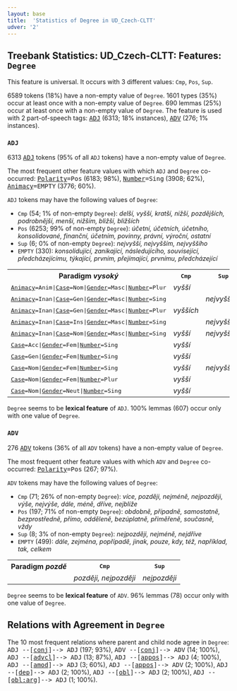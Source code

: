 ```yaml
---
layout: base
title:  'Statistics of Degree in UD_Czech-CLTT'
udver: '2'
---
```


## Treebank Statistics: UD_Czech-CLTT: Features: `Degree`

This feature is universal.
It occurs with 3 different values: `Cmp`, `Pos`, `Sup`.

6589 tokens (18%) have a non-empty value of `Degree`.
1601 types (35%) occur at least once with a non-empty value of `Degree`.
690 lemmas (25%) occur at least once with a non-empty value of `Degree`.
The feature is used with 2 part-of-speech tags: <tt><a href="cs_cltt-pos-ADJ.html">ADJ</a></tt> (6313; 18% instances), <tt><a href="cs_cltt-pos-ADV.html">ADV</a></tt> (276; 1% instances).

### `ADJ`

6313 <tt><a href="cs_cltt-pos-ADJ.html">ADJ</a></tt> tokens (95% of all `ADJ` tokens) have a non-empty value of `Degree`.

The most frequent other feature values with which `ADJ` and `Degree` co-occurred: <tt><a href="cs_cltt-feat-Polarity.html">Polarity</a></tt><tt>=Pos</tt> (6183; 98%), <tt><a href="cs_cltt-feat-Number.html">Number</a></tt><tt>=Sing</tt> (3908; 62%), <tt><a href="cs_cltt-feat-Animacy.html">Animacy</a></tt><tt>=EMPTY</tt> (3776; 60%).

`ADJ` tokens may have the following values of `Degree`:

* `Cmp` (54; 1% of non-empty `Degree`): <em>delší, vyšší, kratší, nižší, pozdějších, podrobnější, menší, nižším, bližší, bližších</em>
* `Pos` (6253; 99% of non-empty `Degree`): <em>účetní, účetních, účetního, konsolidované, finanční, účetním, povinny, právní, výroční, ostatní</em>
* `Sup` (6; 0% of non-empty `Degree`): <em>nejvyšší, nejvyšším, nejvyššího</em>
* `EMPTY` (330): <em>konsolidující, zanikající, následujícího, související, předcházejícímu, týkající, prvním, přejímající, prvnímu, předcházející</em>

<table>
  <tr><th>Paradigm <i>vysoký</i></th><th><tt>Cmp</tt></th><th><tt>Sup</tt></th></tr>
  <tr><td><tt><tt><a href="cs_cltt-feat-Animacy.html">Animacy</a></tt><tt>=Anim</tt>|<tt><a href="cs_cltt-feat-Case.html">Case</a></tt><tt>=Nom</tt>|<tt><a href="cs_cltt-feat-Gender.html">Gender</a></tt><tt>=Masc</tt>|<tt><a href="cs_cltt-feat-Number.html">Number</a></tt><tt>=Plur</tt></tt></td><td><em>vyšší</em></td><td></td></tr>
  <tr><td><tt><tt><a href="cs_cltt-feat-Animacy.html">Animacy</a></tt><tt>=Inan</tt>|<tt><a href="cs_cltt-feat-Case.html">Case</a></tt><tt>=Gen</tt>|<tt><a href="cs_cltt-feat-Gender.html">Gender</a></tt><tt>=Masc</tt>|<tt><a href="cs_cltt-feat-Number.html">Number</a></tt><tt>=Sing</tt></tt></td><td></td><td><em>nejvyššího</em></td></tr>
  <tr><td><tt><tt><a href="cs_cltt-feat-Animacy.html">Animacy</a></tt><tt>=Inan</tt>|<tt><a href="cs_cltt-feat-Case.html">Case</a></tt><tt>=Gen</tt>|<tt><a href="cs_cltt-feat-Gender.html">Gender</a></tt><tt>=Masc</tt>|<tt><a href="cs_cltt-feat-Number.html">Number</a></tt><tt>=Plur</tt></tt></td><td><em>vyšších</em></td><td></td></tr>
  <tr><td><tt><tt><a href="cs_cltt-feat-Animacy.html">Animacy</a></tt><tt>=Inan</tt>|<tt><a href="cs_cltt-feat-Case.html">Case</a></tt><tt>=Ins</tt>|<tt><a href="cs_cltt-feat-Gender.html">Gender</a></tt><tt>=Masc</tt>|<tt><a href="cs_cltt-feat-Number.html">Number</a></tt><tt>=Sing</tt></tt></td><td></td><td><em>nejvyšším</em></td></tr>
  <tr><td><tt><tt><a href="cs_cltt-feat-Animacy.html">Animacy</a></tt><tt>=Inan</tt>|<tt><a href="cs_cltt-feat-Case.html">Case</a></tt><tt>=Nom</tt>|<tt><a href="cs_cltt-feat-Gender.html">Gender</a></tt><tt>=Masc</tt>|<tt><a href="cs_cltt-feat-Number.html">Number</a></tt><tt>=Sing</tt></tt></td><td><em>vyšší</em></td><td><em>nejvyšší</em></td></tr>
  <tr><td><tt><tt><a href="cs_cltt-feat-Case.html">Case</a></tt><tt>=Acc</tt>|<tt><a href="cs_cltt-feat-Gender.html">Gender</a></tt><tt>=Fem</tt>|<tt><a href="cs_cltt-feat-Number.html">Number</a></tt><tt>=Sing</tt></tt></td><td><em>vyšší</em></td><td></td></tr>
  <tr><td><tt><tt><a href="cs_cltt-feat-Case.html">Case</a></tt><tt>=Gen</tt>|<tt><a href="cs_cltt-feat-Gender.html">Gender</a></tt><tt>=Fem</tt>|<tt><a href="cs_cltt-feat-Number.html">Number</a></tt><tt>=Sing</tt></tt></td><td><em>vyšší</em></td><td></td></tr>
  <tr><td><tt><tt><a href="cs_cltt-feat-Case.html">Case</a></tt><tt>=Nom</tt>|<tt><a href="cs_cltt-feat-Gender.html">Gender</a></tt><tt>=Fem</tt>|<tt><a href="cs_cltt-feat-Number.html">Number</a></tt><tt>=Sing</tt></tt></td><td><em>vyšší</em></td><td><em>nejvyšší</em></td></tr>
  <tr><td><tt><tt><a href="cs_cltt-feat-Case.html">Case</a></tt><tt>=Nom</tt>|<tt><a href="cs_cltt-feat-Gender.html">Gender</a></tt><tt>=Fem</tt>|<tt><a href="cs_cltt-feat-Number.html">Number</a></tt><tt>=Plur</tt></tt></td><td><em>vyšší</em></td><td></td></tr>
  <tr><td><tt><tt><a href="cs_cltt-feat-Case.html">Case</a></tt><tt>=Nom</tt>|<tt><a href="cs_cltt-feat-Gender.html">Gender</a></tt><tt>=Neut</tt>|<tt><a href="cs_cltt-feat-Number.html">Number</a></tt><tt>=Sing</tt></tt></td><td><em>vyšší</em></td><td></td></tr>
</table>

`Degree` seems to be **lexical feature** of `ADJ`. 100% lemmas (607) occur only with one value of `Degree`.

### `ADV`

276 <tt><a href="cs_cltt-pos-ADV.html">ADV</a></tt> tokens (36% of all `ADV` tokens) have a non-empty value of `Degree`.

The most frequent other feature values with which `ADV` and `Degree` co-occurred: <tt><a href="cs_cltt-feat-Polarity.html">Polarity</a></tt><tt>=Pos</tt> (267; 97%).

`ADV` tokens may have the following values of `Degree`:

* `Cmp` (71; 26% of non-empty `Degree`): <em>více, později, nejméně, nejpozději, výše, nejvýše, dále, méně, dříve, nejblíže</em>
* `Pos` (197; 71% of non-empty `Degree`): <em>obdobně, případně, samostatně, bezprostředně, přímo, odděleně, bezúplatně, přiměřeně, současně, vždy</em>
* `Sup` (8; 3% of non-empty `Degree`): <em>nejpozději, nejméně, nejdříve</em>
* `EMPTY` (499): <em>dále, zejména, popřípadě, jinak, pouze, kdy, též, například, tak, celkem</em>

<table>
  <tr><th>Paradigm <i>pozdě</i></th><th><tt>Cmp</tt></th><th><tt>Sup</tt></th></tr>
  <tr><td><tt></tt></td><td><em>později, nejpozději</em></td><td><em>nejpozději</em></td></tr>
</table>

`Degree` seems to be **lexical feature** of `ADV`. 96% lemmas (78) occur only with one value of `Degree`.

## Relations with Agreement in `Degree`

The 10 most frequent relations where parent and child node agree in `Degree`:
<tt>ADJ --[<tt><a href="cs_cltt-dep-conj.html">conj</a></tt>]--> ADJ</tt> (197; 93%),
<tt>ADV --[<tt><a href="cs_cltt-dep-conj.html">conj</a></tt>]--> ADV</tt> (14; 100%),
<tt>ADJ --[<tt><a href="cs_cltt-dep-advcl.html">advcl</a></tt>]--> ADJ</tt> (13; 87%),
<tt>ADJ --[<tt><a href="cs_cltt-dep-appos.html">appos</a></tt>]--> ADJ</tt> (4; 100%),
<tt>ADJ --[<tt><a href="cs_cltt-dep-amod.html">amod</a></tt>]--> ADJ</tt> (3; 60%),
<tt>ADJ --[<tt><a href="cs_cltt-dep-appos.html">appos</a></tt>]--> ADV</tt> (2; 100%),
<tt>ADJ --[<tt><a href="cs_cltt-dep-dep.html">dep</a></tt>]--> ADJ</tt> (2; 100%),
<tt>ADJ --[<tt><a href="cs_cltt-dep-obl.html">obl</a></tt>]--> ADJ</tt> (2; 100%),
<tt>ADJ --[<tt><a href="cs_cltt-dep-obl-arg.html">obl:arg</a></tt>]--> ADJ</tt> (1; 100%).

